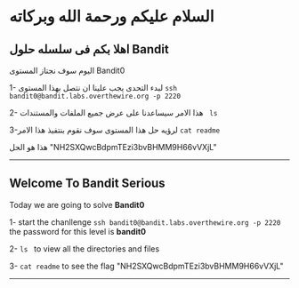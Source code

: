 # السلام عليكم ورحمة الله وبركاته
## اهلا بكم فى سلسله حلول Bandit 
اليوم سوف نجتاز المستوى Bandit0

 1- لبدء التحدى يجب علينا ان نتصل بهذا المستوى  `ssh bandit0@bandit.labs.overthewire.org -p 2220`

 2-  هذا الامر سيساعدنا على عرض جميع الملفات والمستندات ` ls`

 3-لرؤيه حل هذا المستوى  سوف نقوم بنتفيذ هذا الامر `cat readme`   

هذا هو الحل "NH2SXQwcBdpmTEzi3bvBHMM9H66vVXjL"

---

## Welcome To Bandit Serious 

Today we are going to solve **Bandit0**

1- start the chanllenge  `ssh bandit0@bandit.labs.overthewire.org -p 2220 ` the password for this level is **bandit0**

2- `ls ` to view all the directories and files

3- `cat readme` to see the flag "NH2SXQwcBdpmTEzi3bvBHMM9H66vVXjL"

---
